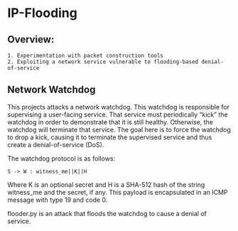 # IP-Flooding

## Overview:

    1. Experimentation with packet construction tools
    2. Exploiting a network service vulnerable to flooding-based denial-of-service

## Network Watchdog
This projects attacks a network watchdog. This watchdog is responsible for supervising a user-facing service. That service must periodically “kick” the watchdog in order to demonstrate that it is still healthy. Otherwise, the watchdog will terminate that service. The goal here is to force the watchdog to drop a kick, causing it to terminate the supervised service and thus create a denial-of-service (DoS).

The watchdog protocol is as follows:
    
    S -> W : witness_me||K||H
    
Where K is an optional secret and H is a SHA-512 hash of the string witness_me and the secret, if any. This payload is encapsulated in an ICMP message with type 19 and code 0. 

flooder.py is an attack that floods the watchdog to cause a denial of service.
